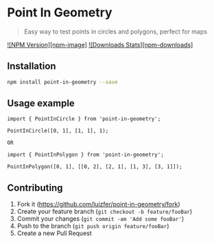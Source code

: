 # Point In Geometry
> Easy way to test points in circles and polygons, perfect for maps

[![NPM Version][npm-image]][npm-url]
[![Downloads Stats][npm-downloads]][npm-url]

## Installation

```sh
npm install point-in-geometry --save
```

## Usage example

```
import { PointInCircle } from 'point-in-geometry';

PointInCircle([0, 1], [1, 1], 1);

OR

import { PointInPolygon } from 'point-in-geometry';

PointInPolygon([0, 1], [[0, 2], [2, 1], [1, 3], [3, 1]]);

```

## Contributing

1. Fork it (<https://github.com/luizfer/point-in-geometry/fork>)
2. Create your feature branch (`git checkout -b feature/fooBar`)
3. Commit your changes (`git commit -am 'Add some fooBar'`)
4. Push to the branch (`git push origin feature/fooBar`)
5. Create a new Pull Request

<!-- Markdown link & img dfn's -->
[npm-url]: https://www.npmjs.com/package/point-in-geometry
